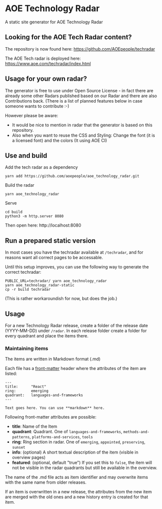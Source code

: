 # AOE Technology Radar

A static site generator for AOE Technology Radar

## Looking for the AOE Tech Radar content?

The repository is now found here: https://github.com/AOEpeople/techradar

The AOE Tech radar is deployed here: https://www.aoe.com/techradar/index.html

## Usage for your own radar?

The generator is free to use under Open Source License - in fact there are already some other Radars published based on our Radar and there are also Contributions back.
(There is a list of planned features below in case someone wants to contribute :-)

However please be aware:
* It would be nice to mention in radar that the generator is based on this repository.
* Also when you want to reuse the CSS and Styling: Change the font (it is a licensed font) and the colors (It using AOE CI)

## Use and build

Add the tech radar as a dependency
```
yarn add https://github.com/aoepeople/aoe_technology_radar.git
```

Build the radar
```
yarn aoe_technology_radar
```

Serve
```
cd build
python3 -m http.server 8080
```
Then open here: http://localhost:8080

## Run a prepared static version

In most cases you have the techradar available at `/techradar`, and for reasons want all correct pages to be accessable.

Until this setup improves, you can use the following way to generate the correct techradar:

```
PUBLIC_URL=techradar/ yarn aoe_technology_radar
yarn aoe_technology_radar-static
cp -r build techradar
```

(This is rather workaroundish for now, but does the job.)

## Usage

For a new Technology Radar release, create a folder of the release date
(YYYY-MM-DD) under `/radar`. In each release folder create a folder for every
quadrant and place the items there.

### Maintaining items

The items are written in Markdown format (.md)

Each file has a [front-matter](https://github.com/jxson/front-matter) header
where the attributes of the item are listed:

```
---
title:      "React"
ring:       emerging
quadrant:   languages-and-frameworks
---

Text goes here. You can use **markdown** here.
```

Following front-matter attributes are possible:

* **title**: Name of the Item
* **quadrant**: Quadrant. One of `languages-and-frameworks`,
  `methods-and-patterns`, `platforms-and-services`, `tools`
* **ring**: Ring section in radar. One of `emerging`, `appointed`, `preserving`, `sunset`
* **info**: (optional) A short textual description of the item (visible in
  overview pages)
* **featured**: (optional, default "true") If you set this to `false`, the item
  will not be visible in the radar quadrants but still be available in the overview.

The name of the .md file acts as item identifier and may overwrite items with
the same name from older releases.

If an item is overwritten in a new release, the attributes from the new item are
merged with the old ones and a new history entry is created for that item.
